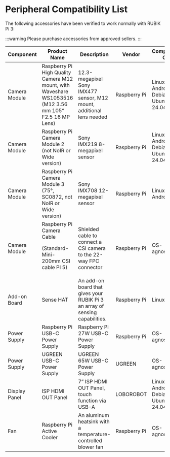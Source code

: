 # Peripheral Compatibility List

The following accessories have been verified to work normally with RUBIK Pi 3:

:::warning
Please purchase accessories from approved sellers.
:::

| Component       | Product Name                                                                                     | Description                                                                 | Vendor        | Compatible OS                              |
|-----------------|--------------------------------------------------------------------------------------------------|-----------------------------------------------------------------------------|---------------|--------------------------------------------|
| Camera Module   | Raspberry Pi High Quality Camera M12 mount, with Waveshare WS1053516 (M12 3.56 mm 105° F2.5 16 MP Lens) | 12.3-megapixel Sony IMX477 sensor, M12 mount, additional lens needed        | Raspberry Pi  | Linux, Android 13, Debian 13, Ubuntu 24.04 |
| Camera Module   | Raspberry Pi Camera Module 2 (not NoIR or Wide version)                                      | Sony IMX219 8-megapixel sensor                                              | Raspberry Pi  | Linux, Android 13, Debian 13, Ubuntu 24.04 |
| Camera Module   | Raspberry Pi Camera Module 3 (75°, SC0872, not NoIR or Wide version)                           | Sony IMX708 12-megapixel sensor                                             | Raspberry Pi  | Linux, Android 13                           |
| Camera Module   | Raspberry Pi Camera Cable<p>(Standard-Mini-200mm CSI cable PI 5)   </p>                             | Shielded cable to connect a CSI camera to the 22-way FPC connector           | Raspberry Pi  | OS-agnostic                                 |
| Add-on Board    | Sense HAT                                                                                       | An add-on board that gives your RUBIK Pi 3 an array of sensing capabilities. | Raspberry Pi  | Linux                                       |
| Power Supply    | Raspberry Pi USB-C Power Supply                                                                  | Raspberry Pi 27W USB-C Power Supply                                         | Raspberry Pi  | OS-agnostic                                 |
| Power Supply    | UGREEN USB-C Power Supply                                                                        | UGREEN 65W USB-C Power Supply                                               | UGREEN        | OS-agnostic                                 |
| Display Panel   | ISP HDMI OUT Panel                                                                               | 7” ISP HDMI OUT Panel, touch function via USB-A                             | LOBOROBOT     | Linux, Android 13, Debian 13, Ubuntu 24.04  |
| Fan             | Raspberry Pi Active Cooler                                                                       | An aluminum heatsink with a temperature-controlled blower fan               | Raspberry Pi  | OS-agnostic                                 |
